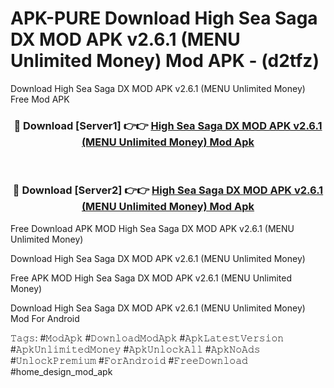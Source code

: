 # APK-PURE Download High Sea Saga DX MOD APK v2.6.1 (MENU Unlimited Money) Mod APK - (d2tfz)
Download High Sea Saga DX MOD APK v2.6.1 (MENU Unlimited Money) Free Mod APK

<div align="center">
<h3>🔴 Download [Server1] 👉👉 <a href="https://apk-comot.site?title=High_Sea_Saga_DX_MOD_APK_v2.6.1_(MENU_Unlimited_Money)">High Sea Saga DX MOD APK v2.6.1 (MENU Unlimited Money) Mod Apk</a></h3><br>

<h3>🔴 Download [Server2] 👉👉 <a href="https://apk-comot.site?title=High_Sea_Saga_DX_MOD_APK_v2.6.1_(MENU_Unlimited_Money)">High Sea Saga DX MOD APK v2.6.1 (MENU Unlimited Money) Mod Apk</a></h3>
</div>


Free Download APK MOD High Sea Saga DX MOD APK v2.6.1 (MENU Unlimited Money)

Download High Sea Saga DX MOD APK v2.6.1 (MENU Unlimited Money) 

Free APK MOD High Sea Saga DX MOD APK v2.6.1 (MENU Unlimited Money) 

Download High Sea Saga DX MOD APK v2.6.1 (MENU Unlimited Money) Mod For Android

𝚃𝚊𝚐𝚜: #𝙼𝚘𝚍𝙰𝚙𝚔 #𝙳𝚘𝚠𝚗𝚕𝚘𝚊𝚍𝙼𝚘𝚍𝙰𝚙𝚔 #𝙰𝚙𝚔𝙻𝚊𝚝𝚎𝚜𝚝𝚅𝚎𝚛𝚜𝚒𝚘𝚗 #𝙰𝚙𝚔𝚄𝚗𝚕𝚒𝚖𝚒𝚝𝚎𝚍𝙼𝚘𝚗𝚎𝚢 #𝙰𝚙𝚔𝚄𝚗𝚕𝚘𝚌𝚔𝙰𝚕𝚕 #𝙰𝚙𝚔𝙽𝚘𝙰𝚍𝚜 #𝚄𝚗𝚕𝚘𝚌𝚔𝙿𝚛𝚎𝚖𝚒𝚞𝚖 #𝙵𝚘𝚛𝙰𝚗𝚍𝚛𝚘𝚒𝚍 #𝙵𝚛𝚎𝚎𝙳𝚘𝚠𝚗𝚕𝚘𝚊𝚍 #home_design_mod_apk